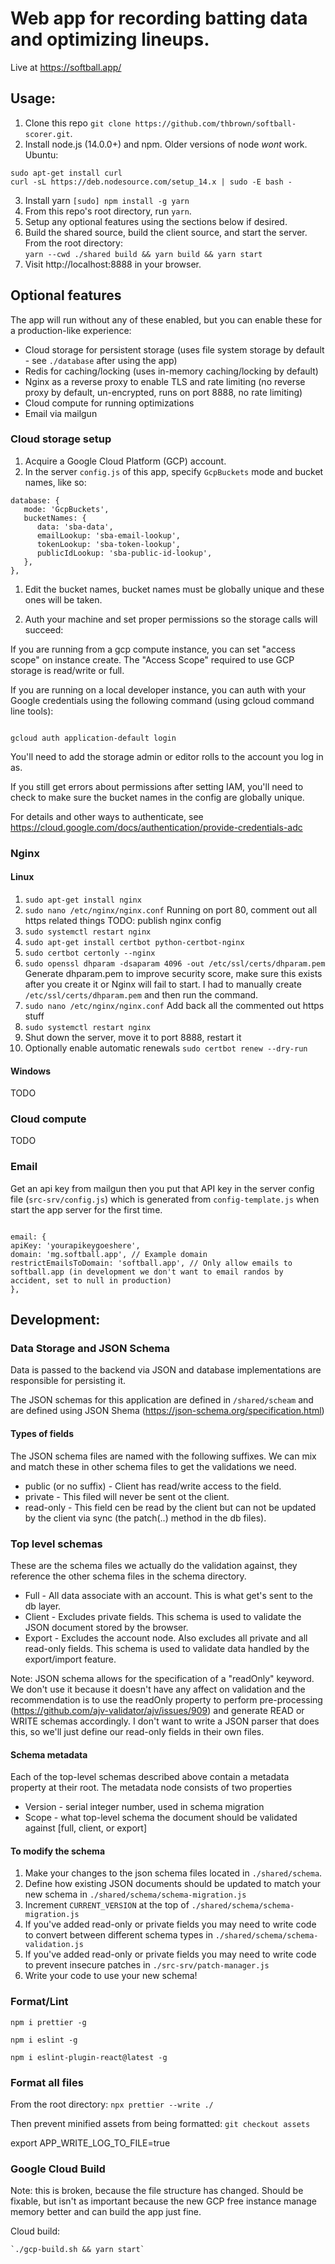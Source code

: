 # Web app for recording batting data and optimizing lineups.

Live at https://softball.app/

## Usage:

1. Clone this repo `git clone https://github.com/thbrown/softball-scorer.git`.
2. Install node.js (14.0.0+) and npm. Older versions of node _wont_ work.
   Ubuntu:

```
sudo apt-get install curl
curl -sL https://deb.nodesource.com/setup_14.x | sudo -E bash -
```

3. Install yarn `[sudo] npm install -g yarn`
4. From this repo's root directory, run `yarn`.
5. Setup any optional features using the sections below if desired.
6. Build the shared source, build the client source, and start the server. From the root directory:  
   `yarn --cwd ./shared build && yarn build && yarn start`
7. Visit http://localhost:8888 in your browser.

## Optional features

The app will run without any of these enabled, but you can enable these for a production-like experience:

- Cloud storage for persistent storage (uses file system storage by default - see `./database` after using the app)
- Redis for caching/locking (uses in-memory caching/locking by default)
- Nginx as a reverse proxy to enable TLS and rate limiting (no reverse proxy by default, un-encrypted, runs on port 8888, no rate limiting)
- Cloud compute for running optimizations
- Email via mailgun

### Cloud storage setup

1. Acquire a Google Cloud Platform (GCP) account.
1. In the server `config.js` of this app, specify `GcpBuckets` mode and bucket names, like so:

```
database: {
   mode: 'GcpBuckets',
   bucketNames: {
      data: 'sba-data',
      emailLookup: 'sba-email-lookup',
      tokenLookup: 'sba-token-lookup',
      publicIdLookup: 'sba-public-id-lookup',
   },
},
```

1. Edit the bucket names, bucket names must be globally unique and these ones will be taken.

1. Auth your machine and set proper permissions so the storage calls will succeed:

If you are running from a gcp compute instance, you can set "access scope" on instance create. The "Access Scope" required to use GCP storage is read/write or full.

If you are running on a local developer instance, you can auth with your Google credentials using the following command (using gcloud command line tools):

```

gcloud auth application-default login

```

You'll need to add the storage admin or editor rolls to the account you log in as.

If you still get errors about permissions after setting IAM, you'll need to check to make sure the bucket names in the config are globally unique.

For details and other ways to authenticate, see https://cloud.google.com/docs/authentication/provide-credentials-adc

### Nginx

#### Linux

1. `sudo apt-get install nginx`
1. `sudo nano /etc/nginx/nginx.conf`
   Running on port 80, comment out all https related things
   TODO: publish nginx config
1. `sudo systemctl restart nginx`
1. `sudo apt-get install certbot python-certbot-nginx`
1. `sudo certbot certonly --nginx`
1. `sudo openssl dhparam -dsaparam 4096 -out /etc/ssl/certs/dhparam.pem` Generate dhparam.pem to improve security score, make sure this exists after you create it or Nginx will fail to start. I had to manually create `/etc/ssl/certs/dhparam.pem` and then run the command.
1. `sudo nano /etc/nginx/nginx.conf`
   Add back all the commented out https stuff
1. `sudo systemctl restart nginx`
1. Shut down the server, move it to port 8888, restart it
1. Optionally enable automatic renewals `sudo certbot renew --dry-run`

#### Windows

TODO

### Cloud compute

TODO

### Email

Get an api key from mailgun then you put that API key in the server config file (`src-srv/config.js`) which is generated from `config-template.js` when start the app server for the first time.

```

email: {
apiKey: 'yourapikeygoeshere',
domain: 'mg.softball.app', // Example domain
restrictEmailsToDomain: 'softball.app', // Only allow emails to softball.app (in development we don't want to email randos by accident, set to null in production)
},

```

## Development:

### Data Storage and JSON Schema

Data is passed to the backend via JSON and database implementations are responsible for persisting it.

The JSON schemas for this application are defined in `/shared/scheam` and are defined using JSON Shema (https://json-schema.org/specification.html)

#### Types of fields

The JSON schema files are named with the following suffixes. We can mix and match these in other schema files to get the validations we need.

- public (or no suffix) - Client has read/write access to the field.
- private - This filed will never be sent ot the client.
- read-only - This field cen be read by the client but can not be updated by the client via sync (the patch(..) method in the db files).

### Top level schemas

These are the schema files we actually do the validation against, they reference the other schema files in the schema directory.

- Full - All data associate with an account. This is what get's sent to the db layer.
- Client - Excludes private fields. This schema is used to validate the JSON document stored by the browser.
- Export - Excludes the account node. Also excludes all private and all read-only fields. This schema is used to validate data handled by the export/import feature.

Note: JSON schema allows for the specification of a "readOnly" keyword. We don't use it because it doesn't have any affect on validation and the recommendation is to use the readOnly property to perform pre-processing (https://github.com/ajv-validator/ajv/issues/909) and generate READ or WRITE schemas accordingly. I don't want to write a JSON parser that does this, so we'll just define our read-only fields in their own files.

#### Schema metadata

Each of the top-level schemas described above contain a metadata property at their root. The metadata node consists of two properties

- Version - serial integer number, used in schema migration
- Scope - what top-level schema the document should be validated against [full, client, or export]

#### To modify the schema

1. Make your changes to the json schema files located in `./shared/schema`.
1. Define how existing JSON documents should be updated to match your new schema in `./shared/schema/schema-migration.js`
1. Increment `CURRENT_VERSION` at the top of `./shared/schema/schema-migration.js`
1. If you've added read-only or private fields you may need to write code to convert between different schema types in `./shared/schema/schema-validation.js`
1. If you've added read-only or private fields you may need to write code to prevent insecure patches in `./src-srv/patch-manager.js`
1. Write your code to use your new schema!

### Format/Lint

`npm i prettier -g`

`npm i eslint -g`

`npm i eslint-plugin-react@latest -g`

### Format all files

From the root directory:
`npx prettier --write ./`

Then prevent minified assets from being formatted:
`git checkout assets`

export APP_WRITE_LOG_TO_FILE=true

### Google Cloud Build

Note: this is broken, because the file structure has changed. Should be fixable, but isn't as important because the new GCP free instance manage memory better and can build the app just fine.

Cloud build:

```
`./gcp-build.sh && yarn start`
```
